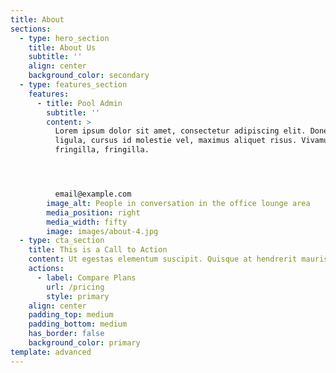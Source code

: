 ```yaml
---
title: About
sections:
  - type: hero_section
    title: About Us
    subtitle: ''
    align: center
    background_color: secondary
  - type: features_section
    features:
      - title: Pool Admin
        subtitle: ''
        content: >
          Lorem ipsum dolor sit amet, consectetur adipiscing elit. Donec nisl
          ligula, cursus id molestie vel, maximus aliquet risus. Vivamus in nibh
          fringilla, fringilla.




          email@example.com
        image_alt: People in conversation in the office lounge area
        media_position: right
        media_width: fifty
        image: images/about-4.jpg
  - type: cta_section
    title: This is a Call to Action
    content: Ut egestas elementum suscipit. Quisque at hendrerit mauris.
    actions:
      - label: Compare Plans
        url: /pricing
        style: primary
    align: center
    padding_top: medium
    padding_bottom: medium
    has_border: false
    background_color: primary
template: advanced
---
```

